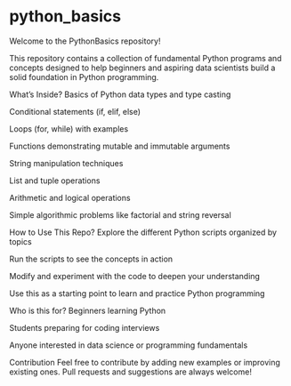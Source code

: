 # python_basics
Welcome to the PythonBasics repository!

This repository contains a collection of fundamental Python programs and concepts designed to help beginners and aspiring data scientists build a solid foundation in Python programming.

What’s Inside?
Basics of Python data types and type casting

Conditional statements (if, elif, else)

Loops (for, while) with examples

Functions demonstrating mutable and immutable arguments

String manipulation techniques

List and tuple operations

Arithmetic and logical operations

Simple algorithmic problems like factorial and string reversal

How to Use This Repo?
Explore the different Python scripts organized by topics

Run the scripts to see the concepts in action

Modify and experiment with the code to deepen your understanding

Use this as a starting point to learn and practice Python programming

Who is this for?
Beginners learning Python

Students preparing for coding interviews

Anyone interested in data science or programming fundamentals

Contribution
Feel free to contribute by adding new examples or improving existing ones. Pull requests and suggestions are always welcome!
